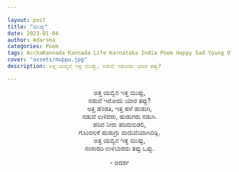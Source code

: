 ```yaml
---

layout: post
title: "ಮುಪ್ಪು"
date: 2023-01-04
author: Adarsha
categories: Poem
tags: AcchaKannada Kannada Life Karnataka India Poem Happy Sad Young Old debate marriage love
cover: "assets/muppu.jpg"
description: ಅತ್ತ ಯವ್ವನ ಇತ್ತ ಮುಪ್ಪು, ನಡುವೆ ಇರೋದು ಯಾರ ತಪ್ಪು?

---
```


<p align ="center"> ಅತ್ತ ಯವ್ವನ ಇತ್ತ ಮುಪ್ಪು, <br>
ನಡುವೆ ಇರೋದು ಯಾರ ತಪ್ಪು? <br>
ಅತ್ತ ಹೆಂಡತಿ, ಇತ್ತ ಹಳೆ ಹುಡುಗಿ, <br>
ನಡುವೆ ಉಳಿದರು, ಹುಡುಗರು ನಡುಗಿ. <br>
ಹರಿವ ನೀರು ಹರಿದುಬಿಡಲಿ, <br>
ಗೊಂದಲಕೆ ಹುಡುಗ್ರು ಮದುವೆಯಾಗಿಬಿಡ್ಲಿ. <br>
ಅತ್ತ ಯವ್ವನ ಇತ್ತ ಮುಪ್ಪು, <br>
ಸಂಸಾರದಿ ಉಳಿಬಾರದು ತಪ್ಪು ಒಪ್ಪು. </p>

<p align ="center"> - ಆದರ್ಶ </p>

